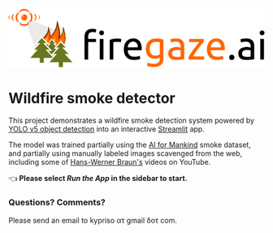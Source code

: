 ![alt text](https://github.com/firegaze-ai/prototype/blob/main/streamlit_app/data/firegaze_banner_640.png?raw=true "Logo Title Text 1")

# Wildfire smoke detector

This project demonstrates a wildfire smoke detection system powered by [YOLO v5 object detection](https://github.com/ultralytics/yolov5) into an interactive [Streamlit](https://streamlit.io) app.

The model was trained partially using the [AI for Mankind](https://public.roboflow.com/object-detection/wildfire-smoke) smoke dataset, and partially using manually labeled images scavenged from the web, including some of [Hans-Werner Braun's](https://www.youtube.com/channel/UCtUctWtBfHV2mA-VD_ti8cQ) videos on YouTube.

👈 **Please select _Run the App_ in the sidebar to start.**

### Questions? Comments?

Please send an email to kypriso ατ gmail δοτ com.


